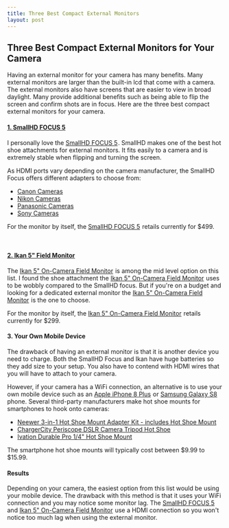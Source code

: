 ```yaml
---
title: Three Best Compact External Monitors
layout: post
---
```

<h2>Three Best Compact External Monitors for Your Camera</h2> 

Having an external monitor for your camera has many benefits. Many external monitors are larger than the built-in lcd that come with a camera. The external monitors also have screens that are easier to view in broad daylight. Many provide additional benefits such as being able to flip the screen and confirm shots are in focus. Here are the three best compact external monitors for your camera.

<h4><a target="_blank" href="https://www.amazon.com/gp/product/B0752VP3N6/ref=as_li_tl?ie=UTF8&camp=1789&creative=9325&creativeASIN=B0752VP3N6&linkCode=as2&tag=moderrnwebsit-20&linkId=0ec2787eb0162e0aeb94e2ef1da4660e">1. SmallHD FOCUS 5</a><img src="//ir-na.amazon-adsystem.com/e/ir?t=moderrnwebsit-20&l=am2&o=1&a=B0752VP3N6" width="1" height="1" border="0" alt="" style="border:none !important; margin:0px !important;" /></h4>
I personally love the <a target="_blank" href="https://www.amazon.com/gp/product/B0752VP3N6/ref=as_li_tl?ie=UTF8&camp=1789&creative=9325&creativeASIN=B0752VP3N6&linkCode=as2&tag=moderrnwebsit-20&linkId=0ec2787eb0162e0aeb94e2ef1da4660e">SmallHD FOCUS 5</a><img src="//ir-na.amazon-adsystem.com/e/ir?t=moderrnwebsit-20&l=am2&o=1&a=B0752VP3N6" width="1" height="1" border="0" alt="" style="border:none !important; margin:0px !important;" />. SmallHD makes one of the best hot shoe attachments for external monitors. It fits easily to a camera and is extremely stable when flipping and turning the screen. 

As HDMI ports vary depending on the camera manufacturer, the SmallHD Focus offers different adapters to choose from:

<ul>
	<li><a href="https://www.bhphotovideo.com/c/product/1338113-REG/smallhd_mon_focus_lpe6_kit_kit_includes_focus.html" rel="noopener" target="_blank">Canon Cameras</a></li>
	<li><a href="https://www.bhphotovideo.com/c/product/1338110-REG/smallhd_mon_focus_enel14_kit_kit_includes_focus.html" rel="noopener" target="_blank">Nikon Cameras</a></li>
	<li><a href="https://www.bhphotovideo.com/c/product/1338112-REG/smallhd_mon_focus_dmwblf19_kit_kit_includes_focus.html" rel="noopener" target="_blank">Panasonic Cameras</a></li>
	<li><a target="_blank" href="https://www.amazon.com/gp/product/B074PYFJHC/ref=as_li_tl?ie=UTF8&camp=1789&creative=9325&creativeASIN=B074PYFJHC&linkCode=as2&tag=moderrnwebsit-20&linkId=bbc7e0f18e35b3f115906132ba2e43bc">Sony Cameras</a><img src="//ir-na.amazon-adsystem.com/e/ir?t=moderrnwebsit-20&l=am2&o=1&a=B074PYFJHC" width="1" height="1" border="0" alt="" style="border:none !important; margin:0px !important;" /></li>
</ul>

For the monitor by itself, the <a target="_blank" href="https://www.amazon.com/gp/product/B0752VP3N6/ref=as_li_tl?ie=UTF8&camp=1789&creative=9325&creativeASIN=B0752VP3N6&linkCode=as2&tag=moderrnwebsit-20&linkId=0ec2787eb0162e0aeb94e2ef1da4660e">SmallHD FOCUS 5</a><img src="//ir-na.amazon-adsystem.com/e/ir?t=moderrnwebsit-20&l=am2&o=1&a=B0752VP3N6" width="1" height="1" border="0" alt="" style="border:none !important; margin:0px !important;" /> retails currently for $499. 


<br>
 
<h4><a target="_blank" href="https://www.amazon.com/gp/product/B01I64ZRMC/ref=as_li_tl?ie=UTF8&camp=1789&creative=9325&creativeASIN=B01I64ZRMC&linkCode=as2&tag=moderrnwebsit-20&linkId=f8fc03c6b615a64bf1f371cd2232c0c8">2. Ikan 5" Field Monitor</a><img src="//ir-na.amazon-adsystem.com/e/ir?t=moderrnwebsit-20&l=am2&o=1&a=B01I64ZRMC" width="1" height="1" border="0" alt="" style="border:none !important; margin:0px !important;" /></h4>
The <a target="_blank" href="https://www.amazon.com/gp/product/B01I64ZRMC/ref=as_li_tl?ie=UTF8&camp=1789&creative=9325&creativeASIN=B01I64ZRMC&linkCode=as2&tag=moderrnwebsit-20&linkId=f8fc03c6b615a64bf1f371cd2232c0c8">Ikan 5" On-Camera Field Monitor</a><img src="//ir-na.amazon-adsystem.com/e/ir?t=moderrnwebsit-20&l=am2&o=1&a=B01I64ZRMC" width="1" height="1" border="0" alt="" style="border:none !important; margin:0px !important;" /> is among the mid level option on this list. I found the shoe attachment the <a target="_blank" href="https://www.amazon.com/gp/product/B01I64ZRMC/ref=as_li_tl?ie=UTF8&camp=1789&creative=9325&creativeASIN=B01I64ZRMC&linkCode=as2&tag=moderrnwebsit-20&linkId=f8fc03c6b615a64bf1f371cd2232c0c8">Ikan 5" On-Camera Field Monitor</a><img src="//ir-na.amazon-adsystem.com/e/ir?t=moderrnwebsit-20&l=am2&o=1&a=B01I64ZRMC" width="1" height="1" border="0" alt="" style="border:none !important; margin:0px !important;" /> uses to be wobbly compared to the SmallHD focus. But if you're on a budget and looking for a dedicated external monitor the <a target="_blank" href="https://www.amazon.com/gp/product/B01I64ZRMC/ref=as_li_tl?ie=UTF8&camp=1789&creative=9325&creativeASIN=B01I64ZRMC&linkCode=as2&tag=moderrnwebsit-20&linkId=f8fc03c6b615a64bf1f371cd2232c0c8">Ikan 5" On-Camera Field Monitor</a><img src="//ir-na.amazon-adsystem.com/e/ir?t=moderrnwebsit-20&l=am2&o=1&a=B01I64ZRMC" width="1" height="1" border="0" alt="" style="border:none !important; margin:0px !important;" /> is the one to choose. 

For the monitor by itself, the <a target="_blank" href="https://www.amazon.com/gp/product/B01I64ZRMC/ref=as_li_tl?ie=UTF8&camp=1789&creative=9325&creativeASIN=B01I64ZRMC&linkCode=as2&tag=moderrnwebsit-20&linkId=f8fc03c6b615a64bf1f371cd2232c0c8">Ikan 5" On-Camera Field Monitor</a><img src="//ir-na.amazon-adsystem.com/e/ir?t=moderrnwebsit-20&l=am2&o=1&a=B01I64ZRMC" width="1" height="1" border="0" alt="" style="border:none !important; margin:0px !important;" /> retails currently for $299.




<h4>3. Your Own Mobile Device</h4>
The drawback of having an external monitor is that it is another device you need to charge. Both the SmallHD Focus and Ikan have huge batteries so they add size to your setup. You also have to contend with HDMI wires that you will have to attach to your camera. 

However, if your camera has a WiFi connection, an alternative is to use your own mobile device such as an <a target="_blank" href="https://www.amazon.com/gp/product/B075QM28RC/ref=as_li_tl?ie=UTF8&camp=1789&creative=9325&creativeASIN=B075QM28RC&linkCode=as2&tag=moderrnwebsit-20&linkId=0bce1062e1cacf755954b66b86eba497">Apple iPhone 8 Plus</a><img src="//ir-na.amazon-adsystem.com/e/ir?t=moderrnwebsit-20&l=am2&o=1&a=B075QM28RC" width="1" height="1" border="0" alt="" style="border:none !important; margin:0px !important;" /> or <a target="_blank" href="https://www.amazon.com/gp/product/B06Y14T5YW/ref=as_li_tl?ie=UTF8&camp=1789&creative=9325&creativeASIN=B06Y14T5YW&linkCode=as2&tag=moderrnwebsit-20&linkId=7dff78213a189dd38147231194560663">Samsung Galaxy S8</a><img src="//ir-na.amazon-adsystem.com/e/ir?t=moderrnwebsit-20&l=am2&o=1&a=B06Y14T5YW" width="1" height="1" border="0" alt="" style="border:none !important; margin:0px !important;" /> phone. Several third-party manufacturers make hot shoe mounts for smartphones to hook onto cameras:

<ul>	
        <li><a target="_blank" href="https://www.amazon.com/gp/product/B071CFDBJ7/ref=as_li_tl?ie=UTF8&camp=1789&creative=9325&creativeASIN=B071CFDBJ7&linkCode=as2&tag=moderrnwebsit-20&linkId=57b83cef3a57a82bd69a75cb9d0a8739">Neewer 3-in-1 Hot Shoe Mount Adapter Kit - includes Hot Shoe Mount</a><img src="//ir-na.amazon-adsystem.com/e/ir?t=moderrnwebsit-20&l=am2&o=1&a=B071CFDBJ7" width="1" height="1" border="0" alt="" style="border:none !important; margin:0px !important;" /></li>
	<li><a target="_blank" href="https://www.amazon.com/gp/product/B00C3QF4GY/ref=as_li_tl?ie=UTF8&camp=1789&creative=9325&creativeASIN=B00C3QF4GY&linkCode=as2&tag=moderrnwebsit-20&linkId=4ffd66979dd610d54f0855949b28e0d4">ChargerCity Periscope DSLR Camera Tripod Hot Shoe</a><img src="//ir-na.amazon-adsystem.com/e/ir?t=moderrnwebsit-20&l=am2&o=1&a=B00C3QF4GY" width="1" height="1" border="0" alt="" style="border:none !important; margin:0px !important;" /></li>
	<li><a target="_blank" href="https://www.amazon.com/gp/product/B01DYJHHEK/ref=as_li_tl?ie=UTF8&camp=1789&creative=9325&creativeASIN=B01DYJHHEK&linkCode=as2&tag=moderrnwebsit-20&linkId=61c49951bf735ed255c78e836d734dc2">Ivation Durable Pro 1/4" Hot Shoe Mount</a><img src="//ir-na.amazon-adsystem.com/e/ir?t=moderrnwebsit-20&l=am2&o=1&a=B01DYJHHEK" width="1" height="1" border="0" alt="" style="border:none !important; margin:0px !important;" /></li>
</ul>

The smartphone hot shoe mounts will typically cost between $9.99 to $15.99.


 <h4>Results</h4>
Depending on your camera, the easiest option from this list would be using your mobile device. The drawback with this method is that it uses your WiFi connection and you may notice some monitor lag. The <a target="_blank" href="https://www.amazon.com/gp/product/B0752VP3N6/ref=as_li_tl?ie=UTF8&camp=1789&creative=9325&creativeASIN=B0752VP3N6&linkCode=as2&tag=moderrnwebsit-20&linkId=0ec2787eb0162e0aeb94e2ef1da4660e">SmallHD FOCUS 5</a><img src="//ir-na.amazon-adsystem.com/e/ir?t=moderrnwebsit-20&l=am2&o=1&a=B0752VP3N6" width="1" height="1" border="0" alt="" style="border:none !important; margin:0px !important;" /> and <a target="_blank" href="https://www.amazon.com/gp/product/B01I64ZRMC/ref=as_li_tl?ie=UTF8&camp=1789&creative=9325&creativeASIN=B01I64ZRMC&linkCode=as2&tag=moderrnwebsit-20&linkId=f8fc03c6b615a64bf1f371cd2232c0c8">Ikan 5" On-Camera Field Monitor</a><img src="//ir-na.amazon-adsystem.com/e/ir?t=moderrnwebsit-20&l=am2&o=1&a=B01I64ZRMC" width="1" height="1" border="0" alt="" style="border:none !important; margin:0px !important;" /> use a HDMI connection so you won't notice too much lag when using the external monitor.
